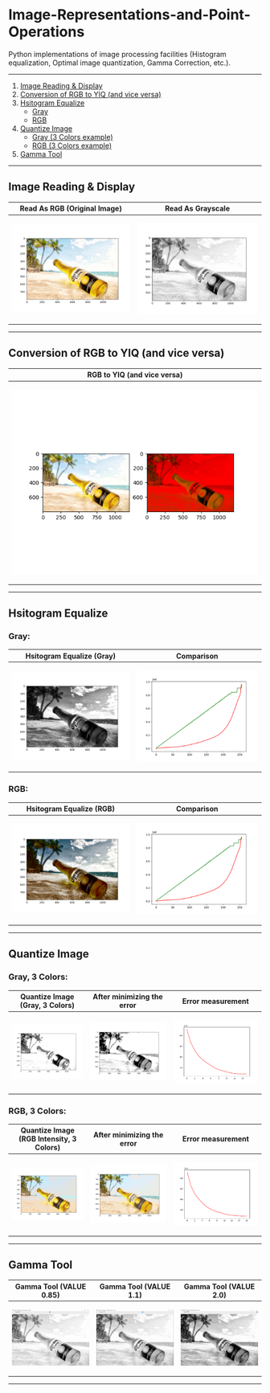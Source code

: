 # Image-Representations-and-Point-Operations
Python implementations of image processing facilities (Histogram equalization, Optimal image quantization, Gamma Correction, etc.).

-----

1. [ Image Reading & Display ](#image-reading--display)
2. [ Conversion of RGB to YIQ (and vice versa) ](#conversion-of-rgb-to-yiq-and-vice-versa)
3. [ Hsitogram Equalize ](#hsitogram-equalize)
	- [ Gray ](#-gray-)
	- [ RGB ](#-rgb-)
4. [ Quantize Image ](#quantize-image)
	- [ Gray (3 Colors example) ](#-gray-3-colors-)
	- [ RGB (3 Colors example) ](#-rgb-3-colors-)
5. [ Gamma Tool ](#gamma-tool)

-----
  
  
     
<h2>Image Reading & Display</h2>

| Read As RGB (Original Image) | Read As Grayscale |
| ------------- | ------------- |
| <p align="center"><img src="https://github.com/AlmogJakov/Image-Representations-and-Point-Operations/blob/main/demo/colored.png"/></p>  | <p align="center"><img src="https://github.com/AlmogJakov/Image-Representations-and-Point-Operations/blob/main/demo/gray.png"/></p>  |

-----

<h2>Conversion of RGB to YIQ (and vice versa)</h2>

<div align="center">
  
| RGB to YIQ (and vice versa) |
| ------------- |
| <p align="center"><img src="https://github.com/AlmogJakov/Image-Representations-and-Point-Operations/blob/main/demo/rgb_yiq.png"/></p>  |
  
</div>

-----

<h2>Hsitogram Equalize</h2>

<h3> Gray: </h3>

| Hsitogram Equalize (Gray) | Comparison |
| ------------- | ------------- |
| <p align="center"><img src="https://github.com/AlmogJakov/Image-Representations-and-Point-Operations/blob/main/demo/hist_gray.png"/></p>  | <p align="center"><img src="https://github.com/AlmogJakov/Image-Representations-and-Point-Operations/blob/main/demo/hist_gray_change.png"/></p>  |

<h3> RGB: </h3>

| Hsitogram Equalize (RGB) | Comparison |
| ------------- | ------------- |
| <p align="center"><img src="https://github.com/AlmogJakov/Image-Representations-and-Point-Operations/blob/main/demo/hist_colored.png"/></p>  | <p align="center"><img src="https://github.com/AlmogJakov/Image-Representations-and-Point-Operations/blob/main/demo/hist_colored_change.png"/></p>  |

-----

<h2>Quantize Image</h2>

<h3> Gray, 3 Colors: </h3>

| Quantize Image (Gray, 3 Colors) | After minimizing the error | Error measurement |
| ------------- | ------------- | ------------- |
| <p align="center"><img src="https://github.com/AlmogJakov/Image-Representations-and-Point-Operations/blob/main/demo/equalize_three_colors.png"/></p>  | <p align="center"><img src="https://github.com/AlmogJakov/Image-Representations-and-Point-Operations/blob/main/demo/equalize_three_colors_corrected.png"/></p>  | <p align="center"><img src="https://github.com/AlmogJakov/Image-Representations-and-Point-Operations/blob/main/demo/equalize_three_colors_change.png"/></p>  |

<h3> RGB, 3 Colors: </h3>

| Quantize Image (RGB Intensity, 3 Colors) | After minimizing the error | Error measurement |
| ------------- | ------------- | ------------- |
| <p align="center"><img src="https://github.com/AlmogJakov/Image-Representations-and-Point-Operations/blob/main/demo/equalize_yiq_three_colors.png"/></p>  | <p align="center"><img src="https://github.com/AlmogJakov/Image-Representations-and-Point-Operations/blob/main/demo/equalize_yiq_three_colors_corrected.png"/></p>  | <p align="center"><img src="https://github.com/AlmogJakov/Image-Representations-and-Point-Operations/blob/main/demo/equalize_yiq_three_colors_change.png"/></p>  |

-----

<h2>Gamma Tool</h2>

| Gamma Tool (VALUE 0.85) | Gamma Tool (VALUE 1.1) | Gamma Tool (VALUE 2.0) |
| ------------- | ------------- | ------------- |
| <p align="center"><img src="https://github.com/AlmogJakov/Image-Representations-and-Point-Operations/blob/main/demo/gamma_85.jpg"/></p>  | <p align="center"><img src="https://github.com/AlmogJakov/Image-Representations-and-Point-Operations/blob/main/demo/gamma_110.jpg"/></p>  | <p align="center"><img src="https://github.com/AlmogJakov/Image-Representations-and-Point-Operations/blob/main/demo/gamma_200.jpg"/></p>  |

-----
